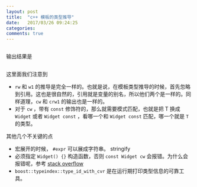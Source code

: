 ```yaml
---
layout: post
title:  "c++ 模板的类型推导"
date:   2017/03/26 09:24:25
categories:
comments: true
---
```



```{.cpp include=blog/2017-03-26/template_type_deduction.cpp}
```



输出结果是


```{.text include=blog/2017-03-26/template_type_deduction.out}
```

这里面我们注意到

 - `rw` 和 `w1` 的推导是完全一样的。也就是说，在模板类型推导的时候，首先忽略到引用。这也是很自然的，引用就是变量的别名，所以他们两个是一样的。同样道理，`cw` 和 `crw1` 的输出也是一样的。
 - 对于 `cw` ，带有 `const` 修饰符的，那么就需要模式匹配，也就是把 T 换成 `Widget` 或者 `Widget const` ，看哪一个和 `Widget const` 匹配，哪一个就是 `T` 的类型。


其他几个不关键的点

 - 宏展开的时候， `#expr` 可以展成字符串。 stringify
 - 必须指定 `Widget() {}` 构造函数，否则 `const Widget cw` 会报错。为什么会报错呢，参考 [stack overflow](http://stackoverflow.com/questions/7411515/why-does-c-require-a-user-provided-default-constructor-to-default-construct-a)
 - `boost::typeindex::type_id_with_cvr` 是在运行期打印类型信息的可靠工具。
